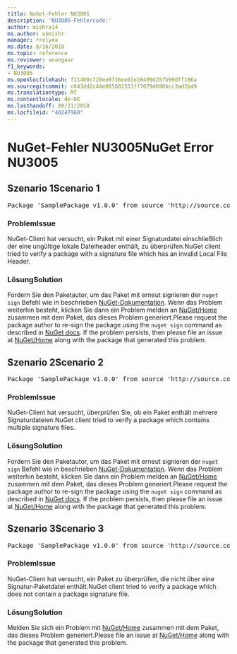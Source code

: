 ```yaml
---
title: NuGet-Fehler NU3005
description: 'NU3005-Fehlercode:'
author: mishra14
ms.author: anmishr
manager: rrelyea
ms.date: 8/16/2018
ms.topic: reference
ms.reviewer: anangaur
f1_keywords:
- NU3005
ms.openlocfilehash: f11400c720ee0716ee01e28499d25fb99dff196a
ms.sourcegitcommit: c643dd2c44e085601551ff7079d696bcc3ad2b49
ms.translationtype: MT
ms.contentlocale: de-DE
ms.lasthandoff: 08/21/2018
ms.locfileid: "40247960"
---
```

# <a name="nuget-error-nu3005"></a><span data-ttu-id="f1f68-103">NuGet-Fehler NU3005</span><span class="sxs-lookup"><span data-stu-id="f1f68-103">NuGet Error NU3005</span></span>

## <a name="scenario-1"></a><span data-ttu-id="f1f68-104">Szenario 1</span><span class="sxs-lookup"><span data-stu-id="f1f68-104">Scenario 1</span></span>

<pre>Package 'SamplePackage v1.0.0' from source 'http://source.com/index.json': The package contains an invalid package signature file.</pre>

### <a name="issue"></a><span data-ttu-id="f1f68-105">Problem</span><span class="sxs-lookup"><span data-stu-id="f1f68-105">Issue</span></span>

<span data-ttu-id="f1f68-106">NuGet-Client hat versucht, ein Paket mit einer Signaturdatei einschließlich der eine ungültige lokale Dateiheader enthält, zu überprüfen.</span><span class="sxs-lookup"><span data-stu-id="f1f68-106">NuGet client tried to verify a package with a signature file which has an invalid Local File Header.</span></span>


### <a name="solution"></a><span data-ttu-id="f1f68-107">Lösung</span><span class="sxs-lookup"><span data-stu-id="f1f68-107">Solution</span></span>

<span data-ttu-id="f1f68-108">Fordern Sie den Paketautor, um das Paket mit erneut signieren der `nuget sign` Befehl wie in beschrieben [NuGet-Dokumentation](https://docs.microsoft.com/en-us/nuget/create-packages/sign-a-package). Wenn das Problem weiterhin besteht, klicken Sie dann ein Problem melden an [NuGet/Home](https://github.com/NuGet/Home/issues) zusammen mit dem Paket, das dieses Problem generiert.</span><span class="sxs-lookup"><span data-stu-id="f1f68-108">Please request the package author to re-sign the package using the `nuget sign` command as described in [NuGet docs](https://docs.microsoft.com/en-us/nuget/create-packages/sign-a-package). If the problem persists, then please file an issue at [NuGet/Home](https://github.com/NuGet/Home/issues) along with the package that generated this problem.</span></span>



## <a name="scenario-2"></a><span data-ttu-id="f1f68-109">Szenario 2</span><span class="sxs-lookup"><span data-stu-id="f1f68-109">Scenario 2</span></span>

<pre>Package 'SamplePackage v1.0.0' from source 'http://source.com/index.json': The package contains multiple package signature files.</pre>

### <a name="issue"></a><span data-ttu-id="f1f68-110">Problem</span><span class="sxs-lookup"><span data-stu-id="f1f68-110">Issue</span></span>

<span data-ttu-id="f1f68-111">NuGet-Client hat versucht, überprüfen Sie, ob ein Paket enthält mehrere Signaturdateien.</span><span class="sxs-lookup"><span data-stu-id="f1f68-111">NuGet client tried to verify a package which contains multiple signature files.</span></span>


### <a name="solution"></a><span data-ttu-id="f1f68-112">Lösung</span><span class="sxs-lookup"><span data-stu-id="f1f68-112">Solution</span></span>

<span data-ttu-id="f1f68-113">Fordern Sie den Paketautor, um das Paket mit erneut signieren der `nuget sign` Befehl wie in beschrieben [NuGet-Dokumentation](https://docs.microsoft.com/en-us/nuget/create-packages/sign-a-package). Wenn das Problem weiterhin besteht, klicken Sie dann ein Problem melden an [NuGet/Home](https://github.com/NuGet/Home/issues) zusammen mit dem Paket, das dieses Problem generiert.</span><span class="sxs-lookup"><span data-stu-id="f1f68-113">Please request the package author to re-sign the package using the `nuget sign` command as described in [NuGet docs](https://docs.microsoft.com/en-us/nuget/create-packages/sign-a-package). If the problem persists, then please file an issue at [NuGet/Home](https://github.com/NuGet/Home/issues) along with the package that generated this problem.</span></span>



## <a name="scenario-3"></a><span data-ttu-id="f1f68-114">Szenario 3</span><span class="sxs-lookup"><span data-stu-id="f1f68-114">Scenario 3</span></span>

<pre>Package 'SamplePackage v1.0.0' from source 'http://source.com/index.json': The package does not contain a valid package signature file.</pre>

### <a name="issue"></a><span data-ttu-id="f1f68-115">Problem</span><span class="sxs-lookup"><span data-stu-id="f1f68-115">Issue</span></span>

<span data-ttu-id="f1f68-116">NuGet-Client hat versucht, ein Paket zu überprüfen, die nicht über eine Signatur-Paketdatei enthält.</span><span class="sxs-lookup"><span data-stu-id="f1f68-116">NuGet client tried to verify a package which does not contain a package signature file.</span></span>


### <a name="solution"></a><span data-ttu-id="f1f68-117">Lösung</span><span class="sxs-lookup"><span data-stu-id="f1f68-117">Solution</span></span>

<span data-ttu-id="f1f68-118">Melden Sie sich ein Problem mit [NuGet/Home](https://github.com/NuGet/Home/issues) zusammen mit dem Paket, das dieses Problem generiert.</span><span class="sxs-lookup"><span data-stu-id="f1f68-118">Please file an issue at [NuGet/Home](https://github.com/NuGet/Home/issues) along with the package that generated this problem.</span></span>


